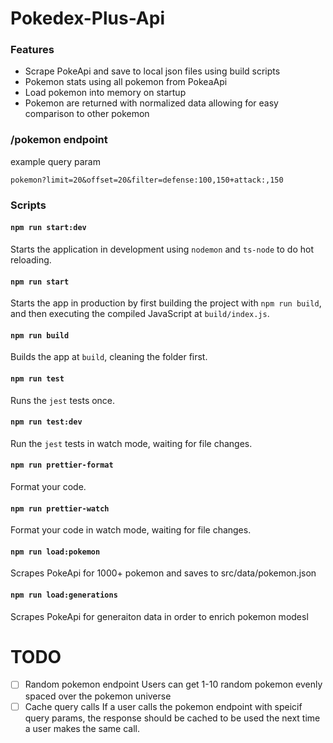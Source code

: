 # Pokedex-Plus-Api

### Features

- Scrape PokeApi and save to local json files using build scripts
- Pokemon stats using all pokemon from PokeaApi
- Load pokemon into memory on startup
- Pokemon are returned with normalized data allowing for easy comparison to other pokemon

### /pokemon endpoint

example query param
```
pokemon?limit=20&offset=20&filter=defense:100,150+attack:,150
```
### Scripts

#### `npm run start:dev`

Starts the application in development using `nodemon` and `ts-node` to do hot reloading.

#### `npm run start`

Starts the app in production by first building the project with `npm run build`, and then executing the compiled JavaScript at `build/index.js`.

#### `npm run build`

Builds the app at `build`, cleaning the folder first.

#### `npm run test`

Runs the `jest` tests once.

#### `npm run test:dev`

Run the `jest` tests in watch mode, waiting for file changes.

#### `npm run prettier-format`

Format your code.

#### `npm run prettier-watch`

Format your code in watch mode, waiting for file changes.

#### `npm run load:pokemon`

Scrapes PokeApi for 1000+ pokemon and saves to src/data/pokemon.json

#### `npm run load:generations`

Scrapes PokeApi for generaiton data in order to enrich pokemon modesl

# TODO

- [ ] Random pokemon endpoint
      Users can get 1-10 random pokemon evenly spaced over the pokemon universe
- [ ] Cache query calls
      If a user calls the pokemon endpoint with speicif query params, the response should be cached to be used the next time a user makes the same call.